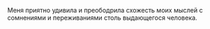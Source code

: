 Меня приятно удивила и преободрила схожесть моих мыслей с сомнениями и переживаниями столь выдающегося человека.
